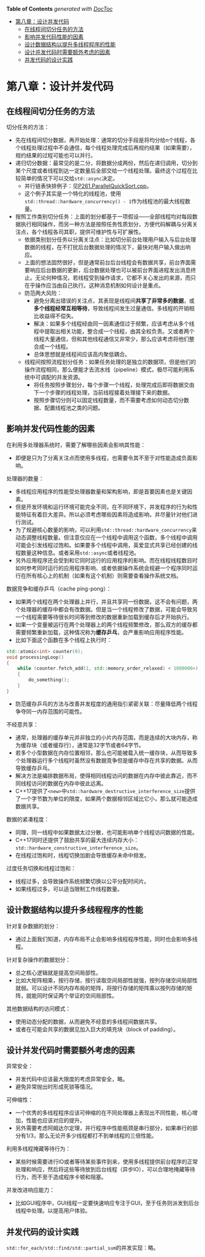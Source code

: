 <!-- START doctoc generated TOC please keep comment here to allow auto update -->
<!-- DON'T EDIT THIS SECTION, INSTEAD RE-RUN doctoc TO UPDATE -->
**Table of Contents**  *generated with [DocToc](https://github.com/thlorenz/doctoc)*

- [第八章：设计并发代码](#%E7%AC%AC%E5%85%AB%E7%AB%A0%E8%AE%BE%E8%AE%A1%E5%B9%B6%E5%8F%91%E4%BB%A3%E7%A0%81)
  - [在线程间切分任务的方法](#%E5%9C%A8%E7%BA%BF%E7%A8%8B%E9%97%B4%E5%88%87%E5%88%86%E4%BB%BB%E5%8A%A1%E7%9A%84%E6%96%B9%E6%B3%95)
  - [影响并发代码性能的因素](#%E5%BD%B1%E5%93%8D%E5%B9%B6%E5%8F%91%E4%BB%A3%E7%A0%81%E6%80%A7%E8%83%BD%E7%9A%84%E5%9B%A0%E7%B4%A0)
  - [设计数据结构以提升多线程程序的性能](#%E8%AE%BE%E8%AE%A1%E6%95%B0%E6%8D%AE%E7%BB%93%E6%9E%84%E4%BB%A5%E6%8F%90%E5%8D%87%E5%A4%9A%E7%BA%BF%E7%A8%8B%E7%A8%8B%E5%BA%8F%E7%9A%84%E6%80%A7%E8%83%BD)
  - [设计并发代码时需要额外考虑的因素](#%E8%AE%BE%E8%AE%A1%E5%B9%B6%E5%8F%91%E4%BB%A3%E7%A0%81%E6%97%B6%E9%9C%80%E8%A6%81%E9%A2%9D%E5%A4%96%E8%80%83%E8%99%91%E7%9A%84%E5%9B%A0%E7%B4%A0)
  - [并发代码的设计实践](#%E5%B9%B6%E5%8F%91%E4%BB%A3%E7%A0%81%E7%9A%84%E8%AE%BE%E8%AE%A1%E5%AE%9E%E8%B7%B5)

<!-- END doctoc generated TOC please keep comment here to allow auto update -->

# 第八章：设计并发代码

## 在线程间切分任务的方法

切分任务的方法：
- 先在线程间切分数据，再开始处理：通常的切分手段是将均分给n个线程，各个线程处理过程中不会通信，每个线程处理完成后再规约结果（如果需要），规约结果的过程可能也可以并行。
- 递归切分数据：最常见的是二分，将数据分成两份，然后在递归调用，切分到某个尺度或者线程到达一定数量后全部交给一个线程处理。最终这个过程在比较简单的情况下可以交给`std::async`决定。
    - 并行链表快排例子：见[P261.ParallelQuickSort.cpp](P261.ParallelQuickSort.cpp)。
    - 这个例子其实是一个特化的线程池，使用`std::thread::hardware_concurrency() - 1`作为线程池的最大线程数量。
- 按照工作类别切分任务：上面的划分都基于一项假设——全部线程均对每段数据执行相同操作，而另一种方法是按照任务性质划分，方便代码解耦与分离关注点，各个线程各司其职，提供可维护性与可扩展性。
    - 依据类别划分任务以分离关注点：比如切分前台处理用户输入与后台处理数据的线程，在不打扰后台数据处理的情况下，最快对用户输入做出响应。
    - 上面的想法固然很好，但是通常前台后台线程会有数据共享，前台界面需要响应后台数据的更新，后台数据处理也可以被前台界面进程发出消息终止。无论何种情况，若线程受到操作请求，它都不关心发出的来源，而只在乎操作应当由自己执行。这种消息机制如何设计是重点。
    - 防范两大风险：
        - 避免分离出错误的关注点，其表现是线程间**共享了非常多的数据**，或**多个线程经常互相等待**，导致线程间发生过量通信。多线程的开销相比收益得不偿失。
        - 解决：如果多个线程经由同一因素通信过于频繁，应该考虑从多个线程中提取出相关功能，整合成一个线程，由其全权负责。又或者两个线程大量通信，但和其他线程通信又非常少，那么应该考虑将他们整合成一个线程。
        - 总体思想就是线程间应该高内聚低耦合。
    - 线程间按照流程划分任务：如果任务处理的是独立的数据项，但是他们的操作流程相同，那么便能才去流水线（pipeline）模式，极尽可能利用系统中可调配的并发资源。
        - 将任务按照步骤划分，每个步骤一个线程，处理完成后即将数据交由下一个步骤的线程处理，当前线程接着处理接下来的数据。
        - 按照步骤切分则可以固定线程数量，而不需要考虑如何动态切分数据、配置线程池之类的问题。

## 影响并发代码性能的因素

在利用多处理器系统时，需要了解哪些因素会影响其性能：
- 即便是只为了分离关注点而使用多线程，也需要令其不至于对性能造成负面影响。

处理器的数量：
- 多线程应用程序的性能受处理器数量和架构影响，即是首要因素也是关键因素。
- 但是开发环境和运行环境可能完全不同，在不同环境下，并发程序的行为和性能特征有着巨大差异。所以必须考虑哪些因素将造成影响，并尽量针对他们进行测试。
- 为了规避核心数量的影响，可以利用`std::thread::hardware_concurrency`来动态调整线程数量。但注意仅应在一个线程中调用这个函数，多个线程中调用可能会引发线程过饱和。如果要多个线程中调用，英爱显式共享已经创建的线程数量这种信息。或者采用`std::async`或者线程池。
- 另外应用程序还会受到和它同时运行的应用程序的影响。而在线程线程数目时如何参考同时运行的应用程序影响、或者依据操作系统会规避一个程序同时运行在所有核心上的机制（如果有这个机制）则需要查看操作系统文档。

数据竞争和缓存乒乓（cache ping-pong）：
- 如果两个线程在两个处理器上并行，并且共享同一份数据，这不会有问题，两个处理器的缓存中都会有改数据。但是当一个线程修改了数据，可能会导致另一个线程需要等待很长时间等到修改的数据重新加载到缓存后才开始执行。
- 如果一个变量被运行在两个处理器上的两个线程频繁修改，那么双方的缓存都需要频繁重新加载，这种情况称为**缓存乒乓**，会严重影响应用程序性能。
- 比如下面这个函数在多个线程上执行时：
```C++
std::atomic<int> counter(0);
void processingLoop()
{
    while (counter.fetch_add(1, std::memory_order_relaxed) < 1000000>)
    {
        do_something();
    }
}
```
- 防范缓存乒乓的方法与改善并发程度的通用指引紧密关联：尽量降低两个线程争夺同一内存范围的可能性。

不经意共享：
- 通常，处理器的缓存单元并非独立的小片内存范围，而是连续的大块内存，称为缓存块（或者缓存行），通常是32字节或者64字节。
- 若多个小型数据在内存位置相邻，那么也可能被载入统一缓存块，从而导致多个处理器运行多个线程时虽然没有数据竞争但是缓存中存在共享的数据。从而导致缓存乒乓。
- 解决方法是编排数据布局，使得相同线程访问的数据在内存中彼此靠近，而不同线程访问的数据在内存中彼此远离。
- C++17提供了`<new>`中`std::hardware_destructive_interference_size`提供了一个字节数为单位的限度，如果两个数据相邻区域比它小，那么就可能造成数据共享。

数据的紧凑程度：
- 同理，同一线程中如果数据太过分散，也可能影响单个线程访问数据的性能。
- C++17同时还提供了鼓励共享的最大连续内存大小：`std::hardware_constructive_interference_size`。
- 在线程过饱和时，线程切换加剧会导致缓存未命中频发。

过度任务切换和线程过饱和：
- 线程过多，会导致操作系统频繁切换以公平分配时间片。
- 如果线程过多，可以适当限制工作线程数量。

## 设计数据结构以提升多线程程序的性能

针对复杂数据的划分：
- 通过上面我们知道，内存布局不止会影响多线程程序性能，同时也会影响多线程。

针对复杂操作的数据划分：
- 总之核心逻辑就是提高空间局部性。
- 比如大矩阵相乘，按行存储，按行读取空间局部性就强，按列存储空间局部性就弱。可以设计不同内存布局的矩阵，将按行存储的矩阵乘以按列存储的矩阵，就能同时保证两个举证的空间局部性。

其他数据结构的访问模式：
- 使用动态分配的数据，从而避免不经意的多线程间数据共享。
- 或者在可能会共享的数据见加入巨大的填充块（block of padding）。

## 设计并发代码时需要额外考虑的因素

异常安全：
- 并发代码中应该最大限度的考虑异常安全，略。
- 避免异常抛出时形成死锁等情况。

可伸缩性：
- 一个优秀的多线程程序应该可伸缩的在不同处理器上表现出不同性能，核心增加，性能也应该对应的提升。
- 另外需要考虑阿姆达尔定理，并行程序中性能瓶颈是串行部分，如果串行的部分有1/3，那么无论开多少线程都打不到单线程的三倍性能。

利用多线程掩藏等待行为：
- 某些时候需要进行IO或者等待某些事件到来，使用多线程提供前台程序的正常处理和响应，然后将这些等待放到后台线程（异步IO），可以合理地掩藏等待行为，而不至于造成程序卡顿和阻塞。

并发改进响应能力：
- 比如GUI程序中，GUI线程一定要快速响应专注于GUI，至于任务则派发到后台线程中处理。以提高用户体验。

## 并发代码的设计实践

`std::for_each/std::find/std::partial_sum`的并发实现：略。